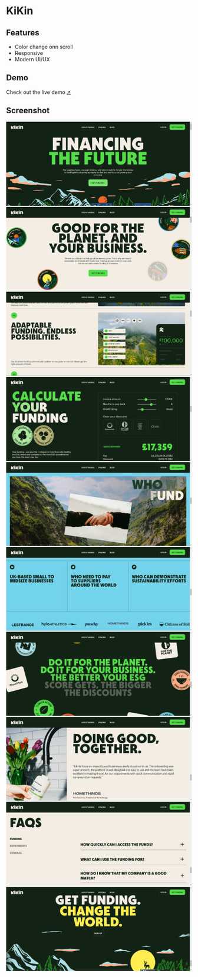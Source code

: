 # KiKin

## Features
- Color change onn scroll
- Responsive
- Modern UI/UX 

## Demo

Check out the live demo [↗️](https://mohit-kucheriya.github.io/FormStudio/)

## Screenshot
![Screenshot 1](https://github.com/Mohit-Kucheriya/KiKin/blob/a99d473de746c136f2532d491c9fcc2920c643f5/Screenshot/k1.png)
![Screenshot 2](https://github.com/Mohit-Kucheriya/KiKin/blob/a99d473de746c136f2532d491c9fcc2920c643f5/Screenshot/k2.png)
![Screenshot 3](https://github.com/Mohit-Kucheriya/KiKin/blob/a99d473de746c136f2532d491c9fcc2920c643f5/Screenshot/k3.png)
![Screenshot 4](https://github.com/Mohit-Kucheriya/KiKin/blob/a99d473de746c136f2532d491c9fcc2920c643f5/Screenshot/k4.png)
![Screenshot 5](https://github.com/Mohit-Kucheriya/KiKin/blob/a99d473de746c136f2532d491c9fcc2920c643f5/Screenshot/k5.png)
![Screenshot 6](https://github.com/Mohit-Kucheriya/KiKin/blob/a99d473de746c136f2532d491c9fcc2920c643f5/Screenshot/k6.png)
![Screenshot 7](https://github.com/Mohit-Kucheriya/KiKin/blob/a99d473de746c136f2532d491c9fcc2920c643f5/Screenshot/k7.png)
![Screenshot 8](https://github.com/Mohit-Kucheriya/KiKin/blob/a99d473de746c136f2532d491c9fcc2920c643f5/Screenshot/k8.png)
![Screenshot 9](https://github.com/Mohit-Kucheriya/KiKin/blob/a99d473de746c136f2532d491c9fcc2920c643f5/Screenshot/k9.png)
![Screenshot 10](https://github.com/Mohit-Kucheriya/KiKin/blob/a99d473de746c136f2532d491c9fcc2920c643f5/Screenshot/k10.png)
